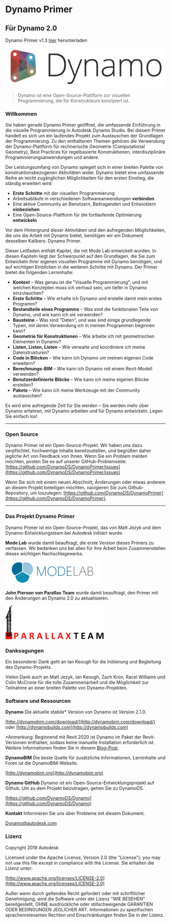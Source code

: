 

# Dynamo Primer

## Für Dynamo 2.0

Dynamo Primer v1.3 [hier](http://primer.dynamobim.org/en/Appendix/DynamoPrimer-Print1_3.pdf) herunterladen

![Dynamo-Logo](images/dynamo_logo_dark-trim.jpg)

> Dynamo ist eine Open-Source-Plattform zur visuellen Programmierung, die für Konstrukteure konzipiert ist.

### Willkommen

Sie haben gerade Dynamo Primer geöffnet, die umfassende Einführung in die visuelle Programmierung in Autodesk Dynamo Studio. Bei diesem Primer handelt es sich um ein laufendes Projekt zum Austauschen der Grundlagen der Programmierung. Zu den enthaltenen Themen gehören die Verwendung der Dynamo-Plattform für rechnerische Geometrie (Computational Geometry), Best Practices für regelbasierte Konstruktionen, interdisziplinäre Programmierungsanwendungen und andere.

Der Leistungsumfang von Dynamo spiegelt sich in einer breiten Palette von konstruktionsbezogenen Aktivitäten wider. Dynamo bietet eine umfassende Reihe an leicht zugänglichen Möglichkeiten für den ersten Einstieg, die ständig erweitert wird:

* **Erste Schritte** mit der visuellen Programmierung
* Arbeitsabläufe in verschiedenen Softwareanwendungen **verbinden**
* Eine aktive Community an Benutzern, Beitragenden und Entwicklern **einbeziehen**
* Eine Open-Source-Plattform für die fortlaufende Optimierung **entwickeln**

Vor dem Hintergrund dieser Aktivitäten und den aufregenden Möglichkeiten, die uns die Arbeit mit Dynamo bietet, benötigen wir ein Dokument desselben Kalibers: Dynamo Primer.

Dieser Leitfaden enthält Kapitel, die mit Mode Lab entwickelt wurden. In diesen Kapiteln liegt der Schwerpunkt auf den Grundlagen, die Sie zum Entwickeln Ihrer eigenen visuellen Programme mit Dynamo benötigen, und auf wichtigen Einblicken in die weiteren Schritte mit Dynamo. Der Primer bietet die folgenden Lerninhalte:

* **Kontext** – Was genau ist die "Visuelle Programmierung", und mit welchen Konzepten muss ich vertraut sein, um tiefer in Dynamo einzutauchen?
* **Erste Schritte** – Wie erhalte ich Dynamo und erstelle damit mein erstes Programm?
* **Bestandteile eines Programms** – Was sind die funktionalen Teile von Dynamo, und wie kann ich sie verwenden?
* **Bausteine** – Was sind "Daten", und was sind einige grundlegende Typen, mit deren Verwendung ich in meinen Programmen beginnen kann?
* **Geometrie für Konstruktionen** – Wie arbeite ich mit geometrischen Elementen in Dynamo?
* **Listen, Listen, Listen** – Wie verwalte und koordiniere ich meine Datenstrukturen?
* **Code in Blöcken** – Wie kann ich Dynamo um meinen eigenen Code erweitern?
* **Berechnungs-BIM** – Wie kann ich Dynamo mit einem Revit-Modell verwenden?
* **Benutzerdefinierte Blöcke** – Wie kann ich meine eigenen Blöcke erstellen?
* **Pakete** – Wie kann ich meine Werkzeuge mit der Community austauschen?

Es wird eine aufregende Zeit für Sie werden – Sie werden mehr über Dynamo erfahren, mit Dynamo arbeiten und für Dynamo entwickeln. Legen Sie einfach los!

---

### Open Source

Dynamo Primer ist ein Open-Source-Projekt. Wir haben uns dazu verpflichtet, hochwertige Inhalte bereitzustellen, und begrüßen daher jegliche Art von Feedback von Ihnen. Wenn Sie ein Problem melden möchten, posten Sie es auf unserer GitHub-Problemseite: [https://github.com/DynamoDS/DynamoPrimer/issues](https://github.com/DynamoDS/DynamoPrimer/issues)

Wenn Sie sich mit einem neuen Abschnitt, Änderungen oder etwas anderem an diesem Projekt beteiligen möchten, navigieren Sie zum Github-Repository, um loszulegen: [https://github.com/DynamoDS/DynamoPrimer](https://github.com/DynamoDS/DynamoPrimer).

---

### Das Projekt Dynamo Primer

Dynamo Primer ist ein Open-Source-Projekt, das von Matt Jezyk und dem Dynamo-Entwicklungsteam bei Autodesk initiiert wurde.

**Mode Lab** wurde damit beauftragt, die erste Version dieses Primers zu verfassen. Wir bedanken uns bei allen für ihre Arbeit beim Zusammenstellen dieses wichtigen Nachschlagewerks.

[![](images/MODELAB_Logo.png)](http://modelab.is)

**John Pierson von Parallax Team** wurde damit beauftragt, den Primer mit den Änderungen an Dynamo 2.0 zu aktualisieren.

[![](images/PRLX_Logo.jpg)](http://www.parallaxteam.com/)

### Danksagungen

Ein besonderer Dank geht an Ian Keough für die Initiierung und Begleitung des Dynamo-Projekts.

Vielen Dank auch an Matt Jezyk, Ian Keough, Zach Kron, Racel Williams und Colin McCrone für die tolle Zusammenarbeit und die Möglichkeit zur Teilnahme an einer breiten Palette von Dynamo-Projekten.

### Software und Ressourcen

**Dynamo** Die aktuelle stabile* Version von Dynamo ist Version 2.1.0.

[http://dynamobim.com/download/](http://dynamobim.com/download/) oder [http://dynamobuilds.com](http://dynamobuilds.com)

*Anmerkung: Beginnend mit Revit 2020 ist Dynamo im Paket der Revit-Versionen enthalten, sodass keine manuelle Installation erforderlich ist. Weitere Informationen finden Sie in diesem [Blog-Post](https://dynamobim.org/dynamo-core-2-1-release/).

**DynamoBIM** Die beste Quelle für zusätzliche Informationen, Lerninhalte und Foren ist die DynamoBIM-Website.

[http://dynamobim.org](http://dynamobim.org)

**Dynamo GitHub** Dynamo ist ein Open-Source-Entwicklungsprojekt auf Github. Um zu dem Projekt beizutragen, gehen Sie zu DynamoDS.

[https://github.com/DynamoDS/Dynamo](https://github.com/DynamoDS/Dynamo)

**Kontakt** Informieren Sie uns über Probleme mit diesem Dokument.

Dynamo@autodesk.com

### Lizenz

Copyright 2019 Autodesk

Licensed under the Apache License, Version 2.0 (the "License"); you may not use this file except in compliance with the License. Sie erhalten die Lizenz unter:

[http://www.apache.org/licenses/LICENSE-2.0](http://www.apache.org/licenses/LICENSE-2.0)

Außer wenn durch geltendes Recht gefordert oder mit schriftlicher Genehmigung, wird die Software unter der Lizenz "WIE BESEHEN" bereitgestellt, OHNE ausdrückliche oder stillschweigende GARANTIEN ODER BEDINGUNGEN JEGLICHER ART. Informationen zu spezifischen sprachenrelevanten Rechten und Einschränkungen finden Sie in der Lizenz.

